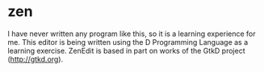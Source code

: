 # zen

I have never written any program like this, so it is a learning experience for me.
This editor is being written using the D Programming Language as a learning exercise.
ZenEdit is based in part on works of the GtkD project (http://gtkd.org).
